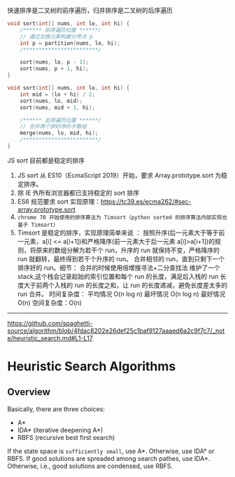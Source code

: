 快速排序是二叉树的前序遍历，归并排序是二叉树的后序遍历

```C++
void sort(int[] nums, int lo, int hi) {
    /****** 前序遍历位置 ******/
    // 通过交换元素构建分界点 p
    int p = partition(nums, lo, hi);
    /************************/

    sort(nums, lo, p - 1);
    sort(nums, p + 1, hi);
}
```

```C++
void sort(int[] nums, int lo, int hi) {
    int mid = (lo + hi) / 2;
    sort(nums, lo, mid);
    sort(nums, mid + 1, hi);

    /****** 后序遍历位置 ******/
    // 合并两个排好序的子数组
    merge(nums, lo, mid, hi);
    /************************/
}
```

JS sort 目前都是稳定的排序

1. JS sort 从 ES10（EcmaScript 2019）开始，要求 Array.prototype.sort 为稳定排序。
2. 除 IE 外所有浏览器都已支持稳定的 sort 排序
3. ES6 规范要求 sort 实现原理：https://tc39.es/ecma262/#sec-array.prototype.sort
4. `chrome 70 开始使用的排序算法为 Timsort（python sorted 的排序算法内部实现也基于 Timsort）`
5. Timsort 是稳定的排序，实现原理简单来说 ：
   按照升序(后一元素大于等于前一元素，a[i] <= a[i+1])和严格降序(前一元素大于后一元素 a[i]>a[i+1])的规则，将原来的数组分解为若干个 run，升序的 run 就保持不变，严格降序的 run 就翻转，最终得到若干个升序的 run。
   合并相邻的 run，直到只剩下一个排序好的 run。细节：
   合并的时候使用倍增搜寻法+二分查找法
   维护了一个 stack,这个栈会记录起始的索引位置和每个 run 的长度，满足后入栈的 run 长度大于前两个入栈的 run 的长度之和，让 run 的长度递减，避免长度差太多的 run 合并。
   时间复杂度：
   平均情况 O(n log n)
   最坏情况 O(n log n)
   最好情况 O(n)
   空间复杂度：O(n)

---

https://github.com/spaghetti-source/algorithm/blob/4fdac8202e26def25c1baf9127aaaed6a2c9f7c7/_note/heuristic_search.md#L1-L17

# Heuristic Search Algorithms

## Overview

Basically, there are three choices:

- A\*
- IDA* (iterative deepening A*)
- RBFS (recursive best first search)

If the state space is `sufficiently small`, use A*.
Otherwise, use IDA* or RBFS.
If good solutions are spreaded among search pathes, use IDA\*.
Otherwise, i.e., good solutions are condensed, use RBFS.
